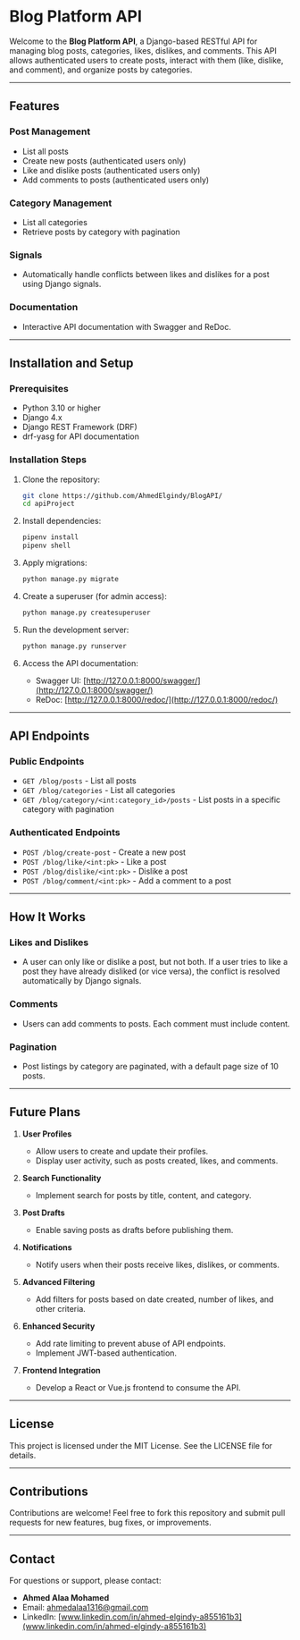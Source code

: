 # Blog Platform API

Welcome to the **Blog Platform API**, a Django-based RESTful API for managing blog posts, categories, likes, dislikes, and comments. This API allows authenticated users to create posts, interact with them (like, dislike, and comment), and organize posts by categories.

---

## Features

### Post Management
- List all posts
- Create new posts (authenticated users only)
- Like and dislike posts (authenticated users only)
- Add comments to posts (authenticated users only)

### Category Management
- List all categories
- Retrieve posts by category with pagination

### Signals
- Automatically handle conflicts between likes and dislikes for a post using Django signals.

### Documentation
- Interactive API documentation with Swagger and ReDoc.

---

## Installation and Setup

### Prerequisites
- Python 3.10 or higher
- Django 4.x
- Django REST Framework (DRF)
- drf-yasg for API documentation

### Installation Steps

1. Clone the repository:
   ```bash
   git clone https://github.com/AhmedElgindy/BlogAPI/
   cd apiProject
   ```

2. Install dependencies:
   ```bash
   pipenv install
   pipenv shell
   ```

3. Apply migrations:
   ```bash
   python manage.py migrate
   ```

4. Create a superuser (for admin access):
   ```bash
   python manage.py createsuperuser
   ```

5. Run the development server:
   ```bash
   python manage.py runserver
   ```

6. Access the API documentation:
   - Swagger UI: [http://127.0.0.1:8000/swagger/](http://127.0.0.1:8000/swagger/)
   - ReDoc: [http://127.0.0.1:8000/redoc/](http://127.0.0.1:8000/redoc/)

---

## API Endpoints

### Public Endpoints
- `GET /blog/posts` - List all posts
- `GET /blog/categories` - List all categories
- `GET /blog/category/<int:category_id>/posts` - List posts in a specific category with pagination

### Authenticated Endpoints
- `POST /blog/create-post` - Create a new post
- `POST /blog/like/<int:pk>` - Like a post
- `POST /blog/dislike/<int:pk>` - Dislike a post
- `POST /blog/comment/<int:pk>` - Add a comment to a post

---

## How It Works

### Likes and Dislikes
- A user can only like or dislike a post, but not both. If a user tries to like a post they have already disliked (or vice versa), the conflict is resolved automatically by Django signals.

### Comments
- Users can add comments to posts. Each comment must include content.

### Pagination
- Post listings by category are paginated, with a default page size of 10 posts.

---

## Future Plans

1. **User Profiles**
   - Allow users to create and update their profiles.
   - Display user activity, such as posts created, likes, and comments.

2. **Search Functionality**
   - Implement search for posts by title, content, and category.

3. **Post Drafts**
   - Enable saving posts as drafts before publishing them.

4. **Notifications**
   - Notify users when their posts receive likes, dislikes, or comments.

5. **Advanced Filtering**
   - Add filters for posts based on date created, number of likes, and other criteria.

6. **Enhanced Security**
   - Add rate limiting to prevent abuse of API endpoints.
   - Implement JWT-based authentication.

7. **Frontend Integration**
   - Develop a React or Vue.js frontend to consume the API.

---

## License
This project is licensed under the MIT License. See the LICENSE file for details.

---

## Contributions
Contributions are welcome! Feel free to fork this repository and submit pull requests for new features, bug fixes, or improvements.

---

## Contact
For questions or support, please contact:
- **Ahmed Alaa Mohamed**
- Email: ahmedalaa1316@gmail.com
- LinkedIn: [www.linkedin.com/in/ahmed-elgindy-a855161b3](www.linkedin.com/in/ahmed-elgindy-a855161b3)


